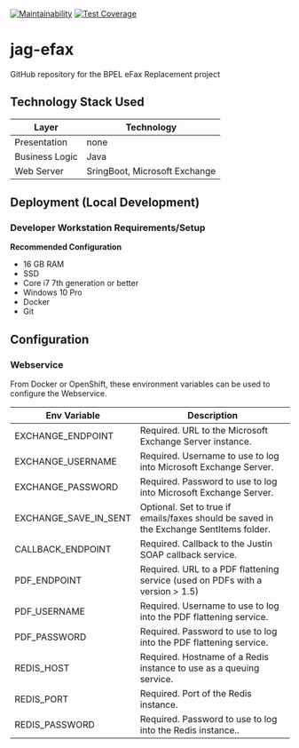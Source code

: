 [![Maintainability](https://api.codeclimate.com/v1/badges/aeeda29276d568472dd1/maintainability)](https://codeclimate.com/github/bcgov/jag-efax/maintainability) [![Test Coverage](https://api.codeclimate.com/v1/badges/aeeda29276d568472dd1/test_coverage)](https://codeclimate.com/github/bcgov/jag-efax/test_coverage)
# jag-efax
GitHub repository for the BPEL eFax Replacement project

## Technology Stack Used
| Layer   | Technology | 
| ------- | ------------ |
| Presentation | none |
| Business Logic | Java |
| Web Server | SringBoot, Microsoft Exchange |

## Deployment (Local Development)

### Developer Workstation Requirements/Setup
**Recommended Configuration**
- 16 GB RAM
- SSD
- Core i7 7th generation or better
- Windows 10 Pro
- Docker
- Git 

## Configuration

### Webservice

From Docker or OpenShift, these environment variables can be used to configure the Webservice.

| Env Variable | Description |
| --- | --- |
| EXCHANGE_ENDPOINT | Required. URL to the Microsoft Exchange Server instance. |
| EXCHANGE_USERNAME | Required. Username to use to log into Microsoft Exchange Server. |
| EXCHANGE_PASSWORD | Required. Password to use to log into Microsoft Exchange Server. |
| EXCHANGE_SAVE_IN_SENT | Optional. Set to true if emails/faxes should be saved in the Exchange SentItems folder. |
| CALLBACK_ENDPOINT | Required. Callback to the Justin SOAP callback service. |
| PDF_ENDPOINT | Required. URL to a PDF flattening service (used on PDFs with a version > 1.5) |
| PDF_USERNAME | Required. Username to use to log into the PDF flattening service. |
| PDF_PASSWORD | Required. Password to use to log into the PDF flattening service. |
| REDIS_HOST | Required. Hostname of a Redis instance to use as a queuing service. |
| REDIS_PORT | Required. Port of the Redis instance. |
| REDIS_PASSWORD | Required. Password to use to log into the Redis instance.. |




